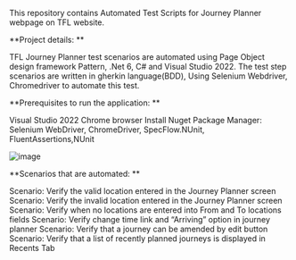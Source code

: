 This repository contains Automated Test Scripts for Journey Planner webpage on TFL website.

**Project details: **

TFL Journey Planner test scenarios are automated using Page Object design framework Pattern, .Net 6, C# and Visual Studio 2022. The test step scenarios are written in gherkin language(BDD), Using Selenium Webdriver, Chromedriver to automate this test.

**Prerequisites to run the application: **

Visual Studio 2022 Chrome browser Install Nuget Package Manager: Selenium WebDriver, ChromeDriver, SpecFlow.NUnit, FluentAssertions,NUnit

![image](https://github.com/user-attachments/assets/085ca129-bb2c-48a6-80bf-632523b401c1)

**Scenarios that are automated: **

Scenario: Verify the valid location entered in the Journey Planner screen
Scenario: Verify the invalid location entered in the Journey Planner screen
Scenario: Verify when no locations are entered into From and To locations fields
Scenario: Verify change time link and “Arriving” option in journey planner
Scenario: Verify that a journey can be amended by edit button
Scenario: Verify that a list of recently planned journeys is displayed in Recents Tab

